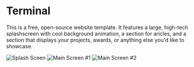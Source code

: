 # Terminal
This is a free, open-source website template. It features a large, high-tech splashscreen with cool background animation, a section for aricles, and a section that displays your projects, awards, or anything else you'd like to showcase.

![Splash Sceen](https://github.com/MattCorrigan/Terminal-Template/blob/master/screenshots/splashscreen.png)
![Main Screen #1](https://github.com/MattCorrigan/Terminal-Template/blob/master/screenshots/main-top.png)
![Main Screen #2](https://github.com/MattCorrigan/Terminal-Template/blob/master/screenshots/main-bottom.png)
